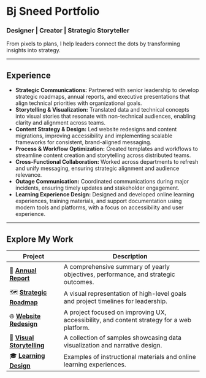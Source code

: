 # Bj Sneed Portfolio

### Designer | Creator | Strategic Storyteller

From pixels to plans, I help leaders connect the dots by transforming insights into strategy.

---

## Experience

* **Strategic Communications:** Partnered with senior leadership to develop strategic roadmaps, annual reports, and executive presentations that align technical priorities with organizational goals.
* **Storytelling & Visualization:** Translated data and technical concepts into visual stories that resonate with non-technical audiences, enabling clarity and alignment across teams.
* **Content Strategy & Design:** Led website redesigns and content migrations, improving accessibility and implementing scalable frameworks for consistent, brand-aligned messaging.
* **Process & Workflow Optimization:** Created templates and workflows to streamline content creation and storytelling across distributed teams.
* **Cross-Functional Collaboration:** Worked across departments to refresh and unify messaging, ensuring strategic alignment and audience relevance.
* **Outage Communication:** Coordinated communications during major incidents, ensuring timely updates and stakeholder engagement.
* **Learning Experience Design:** Designed and developed online learning experiences, training materials, and support documentation using modern tools and platforms, with a focus on accessibility and user experience.

---

## Explore My Work

| Project                                                                             | Description                                                                              |
| ----------------------------------------------------------------------------------- | ---------------------------------------------------------------------------------------- |
| 📄 **[Annual Report](https://your-link-to-annual-report.com)** | A comprehensive summary of yearly objectives, performance, and strategic outcomes.       |
| 🗺️ **[Strategic Roadmap](https://your-link-to-strategic-roadmap.com)** | A visual representation of high-level goals and project timelines for leadership.        |
| 🌐 **[Website Redesign](https://your-link-to-website-redesign.com)** | A project focused on improving UX, accessibility, and content strategy for a web platform. |
| 🎨 **[Visual Storytelling](https://your-link-to-visual-storytelling.com)** | A collection of samples showcasing data visualization and narrative design.              |
| 🎓 **[Learning Design](https://your-link-to-learning-design.com)** | Examples of instructional materials and online learning experiences.                     |
